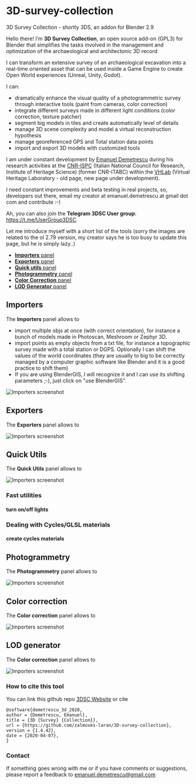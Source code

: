 # 3D-survey-collection
3D Survey Collection - shortly 3DS, an addon for Blender 2.9

Hello there! I’m **3D Survey Collection**, an open source add-on (GPL3) for Blender that simplifies the tasks involved in the management and optimization of the archaeological and architectonic 3D record

I can transform an extensive survey of an archaeological excavation into a real-time oriented asset that can be used inside a Game Engine to create Open World experiences (Unreal, Unity, Godot).

I can:

* dramatically enhance the visual quality of a photogrammetric survey through interactive tools (paint from cameras, color correction)
* integrate different surveys made in different light conditions (color correction, texture patcher)
* segment big models in tiles and create automatically level of details
* manage 3D scene complexity and model a virtual reconstruction hypothesis 
* manage georeferenced GPS and Total station data points
* import and export 3D models with customized tools


I am under constant development by [Emanuel Demetrescu](http://www.itabc.cnr.it/team/emanuel-demetrescu) during his research activities at the [CNR-ISPC](http://www.ispc.cnr.it) (Italian National Council for Research, Institute of Heritage Science) (former CNR-ITABC) within the [VHLab](http://www.itabc.cnr.it/pagine/vh-lab) (Virtual Heritage Laboratory - old page, new page under development).

I need constant improvements and beta testing in real projects, so, developers out there, email my creator at emanuel.demetrescu at gmail dot com and contribute :-)

Ah, you can also join the **Telegram 3DSC User group**: https://t.me/UserGroup3DSC

Let me introduce myself with a short list of the tools (sorry the images are related to the ol 2.79 version, my creator says he is too busy to update this page, but he is simply lazy..)

* [**Importers** panel](#importers-pane)
* [**Exporters** panel](#exporters-pane)
* [**Quick utils** panel](#quick_utils-pane)
* [**Photogrammetry** panel](#photogrammetry_tool-pane)
* [**Color Correction** panel](#color_correction_tool-pane)
* [**LOD Generator** panel](#LOD_generator-pane)

## <a name="importers-pane"></a>Importers

The **Importers** panel allows to

* import multiple objs at once (with correct orientation), for instance a bunch of models made in Photoscan, Meshroom or Zephyr 3D.
* import points as empty objects from a txt file, for instance a topographic survey made with a total station or DGPS. Optionally I can shift the values of the world coordinates (they are usually to big to be correctly managed by a computer graphic software like Blender and it is a good practice to shift them)
* If you are using BlenderGIS, I will recognize it and I can use its shifting parameters ;-), just click on "use BlenderGIS".

![Importers screenshot](https://raw.githubusercontent.com/zalmoxes-laran/BlenderLandscape/master/README_images/Importers_139.png)

## <a name="exporters-pane"></a>Exporters

The **Exporters** panel allows to

![Importers screenshot](https://raw.githubusercontent.com/zalmoxes-laran/BlenderLandscape/master/README_images/Exporters_139.png)

## <a name="quick_utils-pane"></a>Quick Utils

The **Quick Utils** panel allows to

![Importers screenshot](https://raw.githubusercontent.com/zalmoxes-laran/BlenderLandscape/master/README_images/Quick_utils_139.png)

### Fast utilities
#### turn on/off lights

### Dealing with Cycles/GLSL materials
#### create cycles materials


## <a name="photogrammetry_tool-pane"></a>Photogrammetry

The **Photogrammetry** panel allows to

![Importers screenshot](https://raw.githubusercontent.com/zalmoxes-laran/BlenderLandscape/master/README_images/Photogrammetry_tool_139.png)

## <a name="color_correction_tool-pane"></a>Color correction

The **Color correction** panel allows to

![Importers screenshot](https://raw.githubusercontent.com/zalmoxes-laran/BlenderLandscape/master/README_images/Color_correction_tool_139.png)

## <a name="LOD_generator-pane"></a>LOD generator

The **Color correction** panel allows to

![Importers screenshot](https://raw.githubusercontent.com/zalmoxes-laran/BlenderLandscape/master/README_images/LOD_generator_139.png)

### How to cite this tool

You can link this github repo [3DSC Website](https://github.com/zalmoxes-laran/BlenderLandscape "Title") or cite

	@software{demetrescu_3d_2020,
	author = {Demetrescu, Emanuel},
	title = {3D {Survey} {Collection}},
	url = {https://github.com/zalmoxes-laran/3D-survey-collection},
	version = {1.4.42},
	date = {2020-04-07},
	}

### Contact
If something goes wrong with me or if you have comments or suggestions, please report a feedback to <emanuel.demetrescu@gmail.com> 


